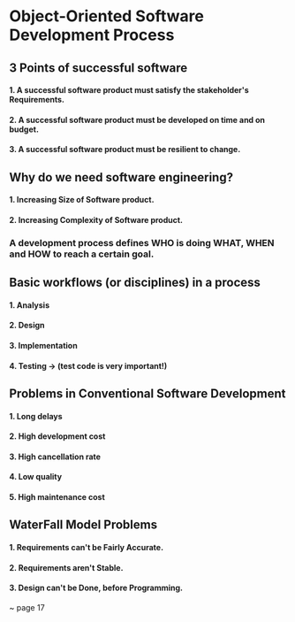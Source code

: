 Object-Oriented Software Development Process
=============

3 Points of successful software
-------------
#### 1. A successful software product must satisfy the stakeholder's **Requirements**.
#### 2. A successful software product must be developed **on time** and **on budget**.
#### 3. A successful software product must be resilient to **change**.

Why do we need software engineering?
-------------
#### 1. Increasing Size of Software product.
#### 2. Increasing Complexity of Software product.


### A development process defines **WHO** is doing **WHAT**, **WHEN** and **HOW** to reach a certain goal.

Basic workflows (or disciplines) in a process
--------------
#### 1. Analysis
#### 2. Design
#### 3. Implementation
#### 4. Testing -> (test code is very important!)

Problems in Conventional Software Development
--------------
#### 1. Long delays
#### 2. High development cost
#### 3. High cancellation rate
#### 4. Low quality
#### 5. High maintenance cost

WaterFall Model Problems
--------------
#### 1. Requirements can't be Fairly Accurate.
#### 2. Requirements aren't Stable.
#### 3. Design can't be Done, before Programming.

~ page 17

